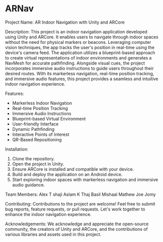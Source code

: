 # ARNav

Project Name: AR Indoor Navigation with Unity and ARCore

Description:
This project is an indoor navigation application developed using Unity and ARCore. It enables users to navigate through indoor spaces without the need for physical markers or beacons. Leveraging computer vision techniques, the app tracks the user's position in real-time using the device's camera feed. The application utilizes a blueprint-based approach to create virtual representations of indoor environments and generates a NavMesh for accurate pathfinding. Alongside visual cues, the project incorporates immersive audio instructions to guide users throughout their desired routes. With its markerless navigation, real-time position tracking, and immersive audio features, this project provides a seamless and intuitive indoor navigation experience.

Features:
- Markerless Indoor Navigation
- Real-time Position Tracking
- Immersive Audio Instructions
- Blueprint-based Virtual Environment
- User-friendly Interface
- Dynamic Pathfinding
- Interactive Points of Interest
- QR-Based Repositioning

Installation:
1. Clone the repository.
2. Open the project in Unity.
3. Ensure ARCore is installed and compatible with your device.
4. Build and deploy the application on an Android device.
5. Start exploring indoor spaces with markerless navigation and immersive audio guidance.

Team Members:
Alex T shaji
Aslam K Thaj
Basil Mishaal Mathew
Joe Jomy

Contributing:
Contributions to the project are welcome! Feel free to submit bug reports, feature requests, or pull requests. Let's work together to enhance the indoor navigation experience.

Acknowledgements:
We acknowledge and appreciate the open-source community, the creators of Unity and ARCore, and the contributions of various libraries and assets used in this project.
